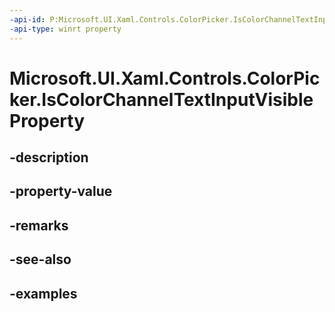 ```yaml
---
-api-id: P:Microsoft.UI.Xaml.Controls.ColorPicker.IsColorChannelTextInputVisibleProperty
-api-type: winrt property
---
```


<!-- Property syntax.
public DependencyProperty IsColorChannelTextInputVisibleProperty { get; }
-->

# Microsoft.UI.Xaml.Controls.ColorPicker.IsColorChannelTextInputVisibleProperty

## -description

## -property-value

## -remarks

## -see-also

## -examples

